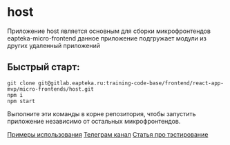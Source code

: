 # host
Приложение host является основным для сборки микрофронтендов eapteka-micro-frontend
данное приложение подгружает модули из других удаленный приложений 

## Быстрый старт:
```
git clone git@gitlab.eapteka.ru:training-code-base/frontend/react-app-mvp/micro-frontends/host.git
npm i
npm start
```
Выполните эти команды в корне репозитория, чтобы запустить приложение независимо от остальных микрофронтендов.

[Примеры использования](https://github.com/effector/awesome#examples)
[Телеграм канал](https://t.me/effector_ru)
[Статья про тэстирование](https://dev.to/effector/the-best-part-of-effector-4c27)

